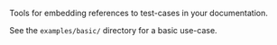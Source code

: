 Tools for embedding references to test-cases in your documentation.

See the `examples/basic/` directory for a basic use-case.
